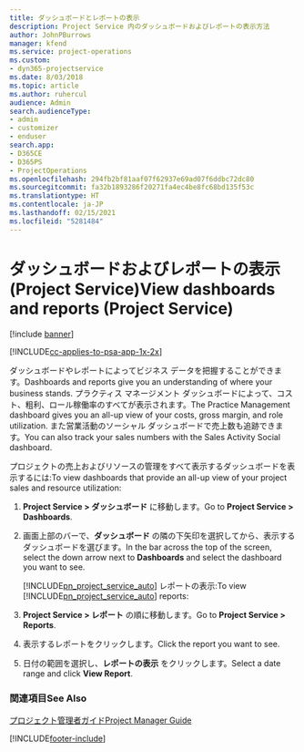 ```yaml
---
title: ダッシュボードとレポートの表示
description: Project Service 内のダッシュボードおよびレポートの表示方法
author: JohnPBurrows
manager: kfend
ms.service: project-operations
ms.custom:
- dyn365-projectservice
ms.date: 8/03/2018
ms.topic: article
ms.author: ruhercul
audience: Admin
search.audienceType:
- admin
- customizer
- enduser
search.app:
- D365CE
- D365PS
- ProjectOperations
ms.openlocfilehash: 294fb2bf81aaf07f62937e69ad07f6ddbc72dc80
ms.sourcegitcommit: fa32b1893286f20271fa4ec4be8fc68bd135f53c
ms.translationtype: HT
ms.contentlocale: ja-JP
ms.lasthandoff: 02/15/2021
ms.locfileid: "5281484"
---
```

# <a name="view-dashboards-and-reports-project-service"></a><span data-ttu-id="3a056-103">ダッシュボードおよびレポートの表示 (Project Service)</span><span class="sxs-lookup"><span data-stu-id="3a056-103">View dashboards and reports (Project Service)</span></span>

[!include [banner](../includes/psa-now-project-operations.md)]

[!INCLUDE[cc-applies-to-psa-app-1x-2x](../includes/cc-applies-to-psa-app-1x-2x.md)]

<span data-ttu-id="3a056-104">ダッシュボードやレポートによってビジネス データを把握することができます。</span><span class="sxs-lookup"><span data-stu-id="3a056-104">Dashboards and reports give you an understanding of where your business stands.</span></span> <span data-ttu-id="3a056-105">プラクティス マネージメント ダッシュボードによって、コスト、粗利、ロール稼働率のすべてが表示されます。</span><span class="sxs-lookup"><span data-stu-id="3a056-105">The Practice Management dashboard gives you an all-up view of your costs, gross margin, and role utilization.</span></span> <span data-ttu-id="3a056-106">また営業活動のソーシャル ダッシュボードで売上数も追跡できます。</span><span class="sxs-lookup"><span data-stu-id="3a056-106">You can also track your sales numbers with the Sales Activity Social dashboard.</span></span>  
  
 <span data-ttu-id="3a056-107">プロジェクトの売上およびリソースの管理をすべて表示するダッシュボードを表示するには:</span><span class="sxs-lookup"><span data-stu-id="3a056-107">To view dashboards that provide an all-up view of your project sales and resource utilization:</span></span>  
  
1. <span data-ttu-id="3a056-108">**Project Service > ダッシュボード** に移動します。</span><span class="sxs-lookup"><span data-stu-id="3a056-108">Go to **Project Service > Dashboards**.</span></span>  
  
2. <span data-ttu-id="3a056-109">画面上部のバーで、**ダッシュボード** の隣の下矢印を選択してから、表示するダッシュボードを選びます。</span><span class="sxs-lookup"><span data-stu-id="3a056-109">In the bar across the top of the screen, select the down arrow next to **Dashboards** and select the dashboard you want to see.</span></span>  
  
   <span data-ttu-id="3a056-110">[!INCLUDE[pn_project_service_auto](../includes/pn-project-service-auto.md)] レポートの表示:</span><span class="sxs-lookup"><span data-stu-id="3a056-110">To view [!INCLUDE[pn_project_service_auto](../includes/pn-project-service-auto.md)] reports:</span></span>  
  
3. <span data-ttu-id="3a056-111">**Project Service > レポート** の順に移動します。</span><span class="sxs-lookup"><span data-stu-id="3a056-111">Go to **Project Service > Reports**.</span></span>  
  
4. <span data-ttu-id="3a056-112">表示するレポートをクリックします。</span><span class="sxs-lookup"><span data-stu-id="3a056-112">Click the report you want to see.</span></span>  
  
5. <span data-ttu-id="3a056-113">日付の範囲を選択し、**レポートの表示** をクリックします。</span><span class="sxs-lookup"><span data-stu-id="3a056-113">Select a date range and click **View Report**.</span></span>  
  
### <a name="see-also"></a><span data-ttu-id="3a056-114">関連項目</span><span class="sxs-lookup"><span data-stu-id="3a056-114">See Also</span></span>  
 [<span data-ttu-id="3a056-115">プロジェクト管理者ガイド</span><span class="sxs-lookup"><span data-stu-id="3a056-115">Project Manager Guide</span></span>](../psa/project-manager-guide.md)


[!INCLUDE[footer-include](../includes/footer-banner.md)]